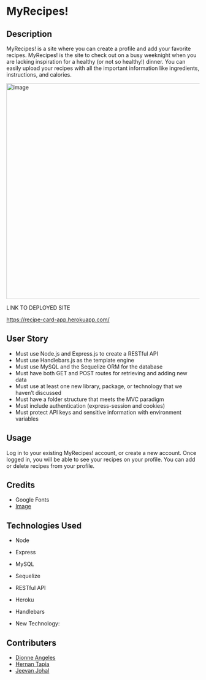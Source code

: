 # MyRecipes!

## Description

MyRecipes! is a site where you can create a profile and add your favorite recipes.  MyRecipes! is the site to check out on a busy weeknight when you are lacking inspiration for a healthy (or not so healthy!) dinner.  You can easily upload your recipes with all the important information like ingredients, instructions, and calories.

<img width="563" alt="image" src="https://user-images.githubusercontent.com/112898278/211725736-69f99c45-4f9e-4a38-8db0-b7968ea4dced.png">


LINK TO DEPLOYED SITE

https://recipe-card-app.herokuapp.com/
  
 ## User Story 

* Must use Node.js and Express.js to create a RESTful API
* Must use Handlebars.js as the template engine
* Must use MySQL and the Sequelize ORM for the database
* Must have both GET and POST routes for retrieving and adding new data
* Must use at least one new library, package, or technology that we haven’t discussed
* Must have a folder structure that meets the MVC paradigm
* Must include authentication (express-session and cookies) 
* Must protect API keys and sensitive information with environment variables

## Usage

Log in to your existing MyRecipes! account, or create a new account.  Once logged in, you will be able to see your recipes on your profile.  You can add or delete recipes from your profile. 

## Credits

* Google Fonts
* [Image](https://browsecat.art/sites/default/files/food-pattern-background-127676-564564-7093829.png)


## Technologies Used
* Node 
* Express
* MySQL 
* Sequelize 
* RESTful API
* Heroku
* Handlebars

* New Technology: 


## Contributers 

* [Dionne Angeles](https://github.com/ZG4219)
* [Hernan Tapia](https://github.com/HTapia7)
* [Jeevan Johal](https://github.com/jkjohal)

